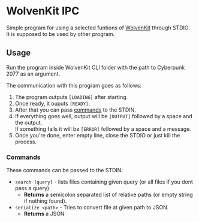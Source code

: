 # WolvenKit IPC

Simple program for using a selected funtions of [WolvenKit](https://github.com/WolvenKit/WolvenKit) through STDIO.  
It is supposed to be used by other program.

## Usage

Run the program inside WolvenKit CLI folder with the path to Cyberpunk 2077 as an argument.

The communication with this program goes as follows:

1. The program outputs `[LOADING]` after starting.
2. Once ready, it ouputs `[READY]`.
3. After that you can pass [commands](#commands) to the STDIN.
4. If everything goes well, output will be `[OUTPUT]` followed by a space and the output.  
   If something fails it will be `[ERROR]` followed by a space and a message.
5. Once you're done, enter empty line, close the STDIO or just kill the process.

### Commands

These commands can be passed to the STDIN:

- `search [query]` - lists files containing given query (or all files if you dont pass a query)
  - **Returns** a semicolon separated list of relative paths (or empty string if nothing found).
- `serialize <path>` - Tries to convert file at given path to JSON.
  - **Returns** a JSON
